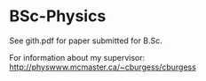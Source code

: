 # BSc-Physics
See gith.pdf for paper submitted for B.Sc.

For information about my supervisor: http://physwww.mcmaster.ca/~cburgess/cburgess 
